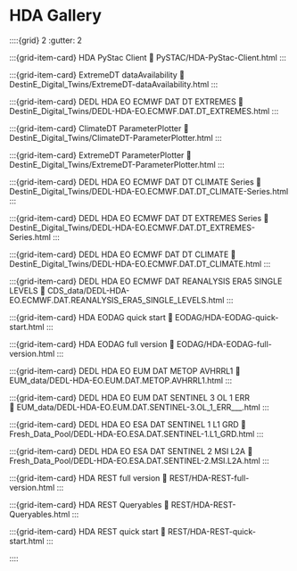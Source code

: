 
# HDA Gallery

::::{grid} 2
:gutter: 2

:::{grid-item-card} HDA PyStac Client
:link: PySTAC/HDA-PyStac-Client.html
:::



:::{grid-item-card} ExtremeDT dataAvailability
:link: DestinE_Digital_Twins/ExtremeDT-dataAvailability.html
:::



:::{grid-item-card} DEDL HDA EO ECMWF DAT DT EXTREMES
:link: DestinE_Digital_Twins/DEDL-HDA-EO.ECMWF.DAT.DT_EXTREMES.html
:::



:::{grid-item-card} ClimateDT ParameterPlotter
:link: DestinE_Digital_Twins/ClimateDT-ParameterPlotter.html
:::



:::{grid-item-card} ExtremeDT ParameterPlotter
:link: DestinE_Digital_Twins/ExtremeDT-ParameterPlotter.html
:::



:::{grid-item-card} DEDL HDA EO ECMWF DAT DT CLIMATE Series
:link: DestinE_Digital_Twins/DEDL-HDA-EO.ECMWF.DAT.DT_CLIMATE-Series.html
:::



:::{grid-item-card} DEDL HDA EO ECMWF DAT DT EXTREMES Series
:link: DestinE_Digital_Twins/DEDL-HDA-EO.ECMWF.DAT.DT_EXTREMES-Series.html
:::



:::{grid-item-card} DEDL HDA EO ECMWF DAT DT CLIMATE
:link: DestinE_Digital_Twins/DEDL-HDA-EO.ECMWF.DAT.DT_CLIMATE.html
:::



:::{grid-item-card} DEDL HDA EO ECMWF DAT REANALYSIS ERA5 SINGLE LEVELS
:link: CDS_data/DEDL-HDA-EO.ECMWF.DAT.REANALYSIS_ERA5_SINGLE_LEVELS.html
:::



:::{grid-item-card} HDA EODAG quick start
:link: EODAG/HDA-EODAG-quick-start.html
:::



:::{grid-item-card} HDA EODAG full version
:link: EODAG/HDA-EODAG-full-version.html
:::



:::{grid-item-card} DEDL HDA EO EUM DAT METOP AVHRRL1
:link: EUM_data/DEDL-HDA-EO.EUM.DAT.METOP.AVHRRL1.html
:::



:::{grid-item-card} DEDL HDA EO EUM DAT SENTINEL 3 OL 1 ERR   
:link: EUM_data/DEDL-HDA-EO.EUM.DAT.SENTINEL-3.OL_1_ERR___.html
:::



:::{grid-item-card} DEDL HDA EO ESA DAT SENTINEL 1 L1 GRD
:link: Fresh_Data_Pool/DEDL-HDA-EO.ESA.DAT.SENTINEL-1.L1_GRD.html
:::



:::{grid-item-card} DEDL HDA EO ESA DAT SENTINEL 2 MSI L2A
:link: Fresh_Data_Pool/DEDL-HDA-EO.ESA.DAT.SENTINEL-2.MSI.L2A.html
:::



:::{grid-item-card} HDA REST full version
:link: REST/HDA-REST-full-version.html
:::



:::{grid-item-card} HDA REST Queryables
:link: REST/HDA-REST-Queryables.html
:::



:::{grid-item-card} HDA REST quick start
:link: REST/HDA-REST-quick-start.html
:::


::::
